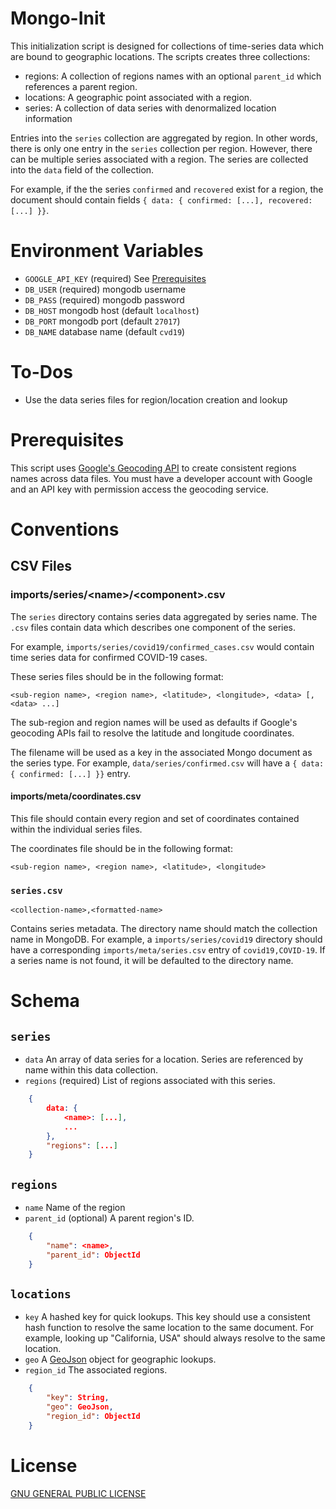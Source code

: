 # Mongo-Init

This initialization script is designed for collections of time-series data which are bound to geographic locations. The
scripts creates three collections: 

 - regions: A collection of regions names with an optional `parent_id` which references a parent region.
 - locations: A geographic point associated with a region. 
 - series: A collection of data series with denormalized location information

Entries into the `series` collection are aggregated by region. In other words, there is only one entry in the `series` 
collection per region. However, there can be multiple series associated with a region. The series are collected into
the `data` field of the collection. 

For example, if the the series `confirmed` and `recovered` exist for a region, the document should contain fields 
`{ data: { confirmed: [...], recovered: [...] }}`.

# Environment Variables
 - `GOOGLE_API_KEY` (required) See [Prerequisites](#Prerequisites)
 - `DB_USER` (required) mongodb username
 - `DB_PASS` (required) mongodb password
 - `DB_HOST` mongodb host (default `localhost`)
 - `DB_PORT` mongodb port (default `27017`)
 - `DB_NAME` database name (default `cvd19`)
 
# To-Dos
 - Use the data series files for region/location creation and lookup
 
# Prerequisites

This script uses [Google's Geocoding API](https://developers.google.com/maps/documentation/geocoding/intro) to create
consistent regions names across data files. You must have a developer account with Google and an API key with permission 
access the geocoding service. 

# Conventions

## CSV Files

### imports/series/\<name>/\<component>.csv
The `series` directory contains series data aggregated by series name. The `.csv` files contain data which describes
one component of the series.

For example, `imports/series/covid19/confirmed_cases.csv` would contain time series data for confirmed COVID-19 cases.

These series files should be in the following format:

```
<sub-region name>, <region name>, <latitude>, <longitude>, <data> [, <data> ...]
```

The sub-region and region names will be used as defaults if Google's geocoding APIs fail to resolve the latitude and 
longitude coordinates. 

The filename will be used as a key in the associated Mongo document as the series type. For example, `data/series/confirmed.csv`
will have a `{ data: { confirmed: [...] }}` entry.

#### imports/meta/coordinates.csv
This file should contain every region and set of coordinates contained within the individual series files. 

The coordinates file should be in the following format:

```
<sub-region name>, <region name>, <latitude>, <longitude>
```

### `series.csv`

```
<collection-name>,<formatted-name>
```

Contains series metadata. The directory name should match the collection name in MongoDB. For example, a `imports/series/covid19`
directory should have a corresponding `imports/meta/series.csv` entry of `covid19,COVID-19`. If a series name is not found,
it will be defaulted to the directory name.

# Schema

## `series`

 - `data` An array of data series for a location. Series are referenced by name within this data collection. 
 - `regions` (required) List of regions associated with this series.

```json
    {   
        data: { 
            <name>: [...],
            ...
        },
        "regions": [...]
    }
```

## `regions`

 - `name` Name of the region
 - `parent_id` (optional) A parent region's ID. 

```json
    {
        "name": <name>,
        "parent_id": ObjectId
    }
```

## `locations`
 - `key` A hashed key for quick lookups. This key should use a consistent hash function to resolve the same location to 
 the same document. For example, looking up "California, USA" should always resolve to the same
 location.
 - `geo` A [GeoJson](https://docs.mongodb.com/manual/reference/geojson/) object for geographic lookups. 
 - `region_id` The associated regions.
 
```json
    {
        "key": String,
        "geo": GeoJson,
        "region_id": ObjectId
    } 
```

# License

[GNU GENERAL PUBLIC LICENSE](LICENSE)
